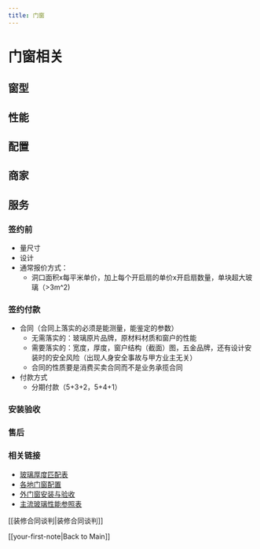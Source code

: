 ```yaml
---
title: 门窗
---
```


# 门窗相关
## 窗型

## 性能

## 配置

## 商家



## 服务

### 签约前
  - 量尺寸
  - 设计
  - 通常报价方式：
    - 洞口面积x每平米单价，加上每个开启扇的单价x开启扇数量，单块超大玻璃（>3m^2) 

### 签约付款
  - 合同（合同上落实的必须是能测量，能鉴定的参数）
    - 无需落实的：玻璃原片品牌，原材料材质和窗户的性能
    - 需要落实的：宽度，厚度，窗户结构（截面）图，五金品牌，还有设计安装时的安全风险（出现人身安全事故与甲方业主无关）
    - 合同的性质要是消费买卖合同而不是业务承揽合同
  - 付款方式
    - 分期付款（5+3+2，5+4+1）

### 安装验收

### 售后

### 相关链接
- [玻璃厚度匹配表](https://doc.weixin.qq.com/sheet/e3_AbwA2gY4AOI2uMFT0eOTZK6WqSdBX?scode=AGAA2AcXAAkED7vsQKAbwA2gY4AOI&tab=oskz3f)
- [各地门窗配置](https://doc.weixin.qq.com/doc/w3_AbwA2gY4AOIhrYFGrRgSWWoSkfDR1?dver=)
- [外门窗安装与验收](https://doc.weixin.qq.com/sheet/e3_AbwA2gY4AOIzZVD4uYMRIaWlKTdlN?scode=AGAA2AcXAAkFe9Vuw5AbwA2gY4AOI&folder_share_code=AGAA2AcXAAkP3JFaXA&tab=BB08J2)
- [主流玻璃性能参照表](https://doc.weixin.qq.com/sheet/e3_AbwA2gY4AOIEDV46AiBQDaxYKU3Gi?scode=AGAA2AcXAAk3svRoFDAbwA2gY4AOI&folder_share_code=AGAA2AcXAAkP3JFaXA&tab=BB08J2)


[[装修合同谈判|装修合同谈判]]

[[your-first-note|Back to Main]]